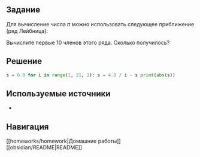 ## Задание

Для вычисление числа 𝜋 можно использовать следующее приближение (ряд Лейбница): 



Вычислите первые 10 членов этого ряда. Сколько получилось?
## Решение

```python
s = 0.0 for i in range(1, 21, 2): s = 4.0 / i - s print(abs(s))
```

## Используемые источники

-

## Навигация

[[homeworks/homework|Домашние работы]]
[[obsidian/README|README]]